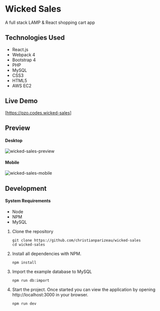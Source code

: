 # Wicked Sales

A full stack LAMP & React shopping cart app

## Technologies Used

- React.js
- Webpack 4
- Bootstrap 4
- PHP
- MySQL
- CSS3
- HTML5
- AWS EC2

## Live Demo

[https://pzo.codes.wicked-sales]

## Preview

#### Desktop

![wicked-sales-preview](https://user-images.githubusercontent.com/36774670/70953080-1cf24000-201d-11ea-89a8-a0132e914b2a.gif)

#### Mobile

![wicked-sales-mobile](https://user-images.githubusercontent.com/36774670/71202467-1ea44980-2251-11ea-87b3-ac17c505f04e.gif)

## Development

#### System Requirements

- Node
- NPM
- MySQL

1. Clone the repository

    ```shell
    git clone https://github.com/christianparizeau/wicked-sales
    cd wicked-sales
    ```

1. Install all dependencies with NPM.

    ```shell
    npm install
    ```
    
1. Import the example database to MySQL

    ```shell
    npm run db:import
    ```
1. Start the project. Once started you can view the application by opening http://localhost:3000 in your browser.

    ```shell
    npm run dev
    ```

    
